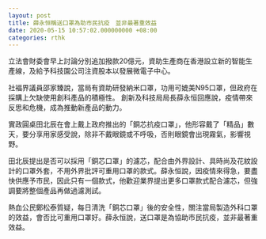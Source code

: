 ```yaml
---
layout: post
title: 薛永恒稱送口罩為助市民抗疫　並非最著重效益
date: 2020-05-15 10:57:02.000000000 +08:00
categories: rthk
---
```


立法會財委會早上討論分別追加撥款20億元，資助生產商在香港設立新的智能生產線，及給予科技園公司注資股本以發展微電子中心。 

社褔界議員邵家臻說，當局有資助研發納米口罩，功用可媲美N95口罩，但政府在採購上欠缺使用創科產品的積極性。 創新及科技局局長薛永恒回應說，疫情帶來反思和危機，成為推動新產品的動力。

實政圓桌田北辰在會上戴上政府推出的「銅芯抗疫口罩」，他形容戴了「精品」數天，要分享用家感受說，除非不戴眼鏡或不呼吸，否則眼鏡會出現霧氣，影響視野。

田北辰提出是否可以採用「銅芯口罩」的濾芯，配合由外界設計、具時尚及花紋設計的口罩外套，不用外界批評可重用口罩的款式。薛永恒說，因疫情來得急，要盡快供應予市民，因此只有一個款式，他歡迎業界提出更多口罩款式配合濾芯，但強調要將整個產品再做過濾測試。

熱血公民鄭松泰質疑，每日清洗「銅芯口罩」後的安全性，關注當局製造外科口罩的效益，會否比可重用口罩好。薛永恒說，送口罩是為協助市民抗疫，並非最著重效益。
